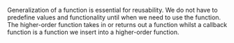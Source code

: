 Generalization of a function is essential for reusability. We do not have to predefine values and functionality until when we need to use the function. The higher-order function takes in or returns out a function whilst a callback function is a function we insert into a higher-order function.